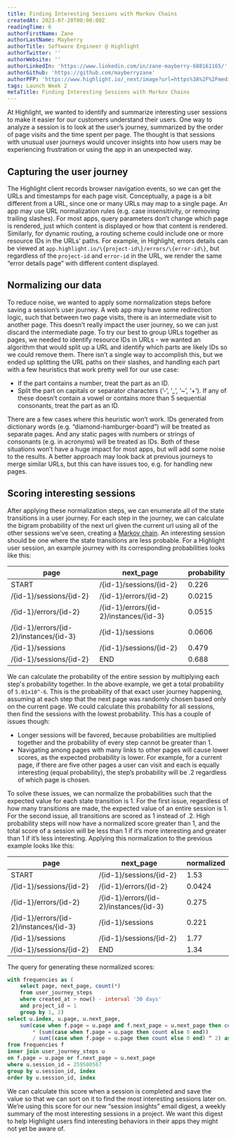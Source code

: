 ```yaml
---
title: Finding Interesting Sessions with Markov Chains
createdAt: 2023-07-20T00:00:00Z
readingTime: 6
authorFirstName: Zane
authorLastName: Mayberry
authorTitle: Software Engineer @ Highlight 
authorTwitter: ''
authorWebsite: ''
authorLinkedIn: 'https://www.linkedin.com/in/zane-mayberry-688161165/'
authorGithub: 'https://github.com/mayberryzane'
authorPFP: 'https://www.highlight.io/_next/image?url=https%3A%2F%2Fmedia.graphassets.com%2FvrMpBimsRzOGGJSWWppg&w=1920&q=75'
tags: Launch Week 2
metaTitle: Finding Interesting Sessions with Markov Chains
---
```

At Highlight, we wanted to identify and summarize interesting user sessions to make it easier for our customers understand their users. One way to analyze a session is to look at the user’s journey, summarized by the order of page visits and the time spent per page. The thought is that sessions with unusual user journeys would uncover insights into how users may be experiencing frustration or using the app in an unexpected way. 

## Capturing the user journey

The Highlight client records browser navigation events, so we can get the URLs and timestamps for each page visit. Conceptually, a page is a bit different from a URL, since one or many URLs may map to a single page. An app may use URL normalization rules (e.g. case insensitivity, or removing trailing slashes). For most apps, query parameters don’t change which page is rendered, just which content is displayed or how that content is rendered. Similarly, for dynamic routing, a routing scheme could include one or more resource IDs in the URLs’ paths. For example, in Highlight, errors details can be viewed at `app.highlight.io/\{project-id\}/errors/\{error-id\}`, but regardless of the `project-id` and `error-id` in the URL, we render the same “error details page” with different content displayed.

## Normalizing our data

To reduce noise, we wanted to apply some normalization steps before saving a session’s user journey. A web app may have some redirection logic, such that between two page visits, there is an intermediate visit to another page. This doesn’t really impact the user journey, so we can just discard the intermediate page. To try our best to group URLs together as pages, we needed to identify resource IDs in URLs - we wanted an algorithm that would split up a URL and identify which parts are likely IDs so we could remove them. There isn’t a single way to accomplish this, but we ended up splitting the URL paths on their slashes, and handling each part with a few heuristics that work pretty well for our use case:

- If the part contains a number, treat the part as an ID.
- Split the part on capitals or separator characters (’-’, ‘_’, ‘~’, ‘+’). If any of these doesn’t contain a vowel or contains more than 5 sequential consonants, treat the part as an ID.

There are a few cases where this heuristic won’t work. IDs generated from dictionary words (e.g. “diamond-hamburger-board”) will be treated as separate pages. And any static pages with numbers or strings of consonants (e.g. in acronyms) will be treated as IDs. Both of these situations won’t have a huge impact for most apps, but will add some noise to the results. A better approach may look back at previous journeys to merge similar URLs, but this can have issues too, e.g. for handling new pages.

## Scoring interesting sessions

After applying these normalization steps, we can enumerate all of the state transitions in a user journey. For each step in the journey, we can calculate the bigram probability of the next url given the current url using all of the other sessions we’ve seen, creating a [Markov chain](https://en.wikipedia.org/wiki/Markov_chain). An interesting session should be one where the state transitions are less probable. For a Highlight user session, an example journey with its corresponding probabilities looks like this:

| page | next_page | probability |
| --- | --- | --- |
| START | /\{id-1\}/sessions/\{id-2\} | 0.226 |
| /\{id-1\}/sessions/\{id-2\} | /\{id-1\}/errors/\{id-2\} | 0.0215 |
| /\{id-1\}/errors/\{id-2\} | /\{id-1\}/errors/\{id-2\}/instances/\{id-3\} | 0.0515 |
| /\{id-1\}/errors/\{id-2\}/instances/\{id-3\} | /\{id-1\}/sessions | 0.0606 |
| /\{id-1\}/sessions | /\{id-1\}/sessions/\{id-2\} | 0.479 |
| /\{id-1\}/sessions/\{id-2\} | END | 0.688 |

We can calculate the probability of the entire session by multiplying each step's probability together. In the above example, we get a total probability of `5.01x10^-6`. This is the probability of that exact user journey happening, assuming at each step that the next page was randomly chosen based only on the current page. We could calculate this probability for all sessions, then find the sessions with the lowest probability. This has a couple of issues though:

- Longer sessions will be favored, because probabilities are multiplied together and the probability of every step cannot be greater than 1.
- Navigating among pages with many links to other pages will cause lower scores, as the expected probability is lower. For example, for a current page, if there are five other pages a user can visit and each is equally interesting (equal probability), the step’s probability will be .2 regardless of which page is chosen.

To solve these issues, we can normalize the probabilities such that the expected value for each state transition is 1. For the first issue, regardless of how many transitions are made, the expected value of an entire session is 1. For the second issue, all transitions are scored as 1 instead of .2. High probability steps will now have a normalized score greater than 1, and the total score of a session will be less than 1 if it’s more interesting and greater than 1 if it’s less interesting. Applying this normalization to the previous example looks like this:

| page | next_page | normalized |
| --- | --- | --- |
| START | /\{id-1\}/sessions/\{id-2\} | 1.53 |
| /\{id-1\}/sessions/\{id-2\} | /\{id-1\}/errors/\{id-2\} | 0.0424 |
| /\{id-1\}/errors/\{id-2\} | /\{id-1\}/errors/\{id-2\}/instances/\{id-3\} | 0.275 |
| /\{id-1\}/errors/\{id-2\}/instances/\{id-3\} | /\{id-1\}/sessions | 0.221 |
| /\{id-1\}/sessions | /\{id-1\}/sessions/\{id-2\} | 1.77 |
| /\{id-1\}/sessions/\{id-2\} | END | 1.34 |

The query for generating these normalized scores:

```sql
with frequencies as (
    select page, next_page, count(*)
    from user_journey_steps
    where created_at > now() - interval '30 days'
    and project_id = 1
    group by 1, 2)
select u.index, u.page, u.next_page,
    sum(case when f.page = u.page and f.next_page = u.next_page then count else 0 end)
        * (sum(case when f.page = u.page then count else 0 end))
        / sum((case when f.page = u.page then count else 0 end) ^ 2) as normalized
from frequencies f
inner join user_journey_steps u
on f.page = u.page or f.next_page = u.next_page
where u.session_id = 259500567
group by u.session_id, index
order by u.session_id, index
```

We can calculate this score when a session is completed and save the value so that we can sort on it to find the most interesting sessions later on. We’re using this score for our new “session insights” email digest, a weekly summary of the most interesting sessions in a project. We want this digest to help Highlight users find interesting behaviors in their apps they might not yet be aware of.
